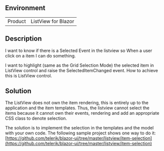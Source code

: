 
## Environment
<table>
<tbody>
<tr>
<td>Product</td>
<td>ListView for Blazor</td>
</tr>
</tbody>
</table>

## Description
I want to know if there is a Selected Event in the listview so When a user click on a item I can do something.

I want to highlight (same as the Grid Selection Mode) the selected item in ListView control and raise the SelectedItemChanged event. How to achieve this is ListView control.

## Solution
The ListView does not own the item rendering, this is entirely up to the application and the item templates. Thus, the listview cannot select the items because it cannot own their events, rendering and add an appropriate CSS class to denote selection.

The solution is to implement the selection in the templates and the model with your own code. The following sample project shows one way to do it: [https://github.com/telerik/blazor-ui/tree/master/listview/item-selection](https://github.com/telerik/blazor-ui/tree/master/listview/item-selection)
